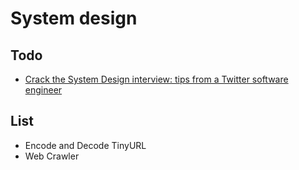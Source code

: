 # System design 

## Todo 

* [Crack the System Design interview: tips from a Twitter software engineer](https://medium.freecodecamp.org/how-to-system-design-dda63ed27e26)

## List 

* Encode and Decode TinyURL
* Web Crawler 


